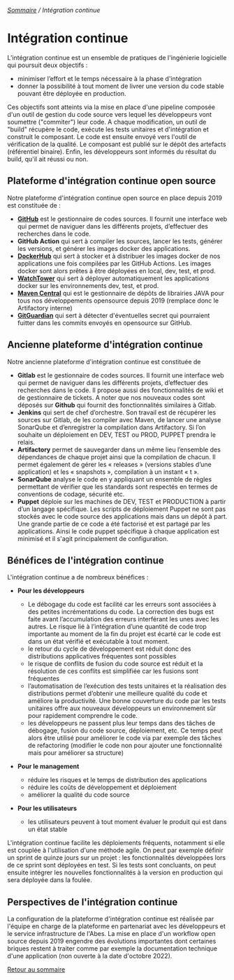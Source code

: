 <i>[Sommaire](/README.MD) / Intégration continue</i>

# Intégration continue

L’intégration continue est un ensemble de pratiques de l'ingénierie logicielle qui poursuit deux objectifs :
* minimiser l’effort et le temps nécessaire à la phase d'intégration
* donner la possibilité à tout moment de livrer une version du code stable pouvant être déployée en production.

Ces objectifs sont atteints via la mise en place d'une pipeline composée d'un outil de gestion du code source vers lequel les développeurs vont soumettre ("commiter") leur code. A chaque modification, un outil de "build" récupère le code, exécute les tests unitaires et d'intégration et construit le composant. Le code est ensuite envoyé vers l'outil de vérification de la qualité. Le composant est publié sur le dépôt des artefacts (référentiel binaire). Enfin, les développeurs sont informés du résultat du build, qu'il ait réussi ou non. 

## Plateforme d'intégration continue open source

Notre plateforme d'intégration continue open source en place depuis 2019 est constituée de :

* [__GitHub__](https://github.com/abes-esr/) est le gestionnaire de codes sources. Il fournit une interface web qui permet de naviguer dans les différents projets, d’effectuer des recherches dans le code.
* __GitHub Action__ qui sert à compiler les sources, lancer les tests, générer les versions, et générer les images docker des applications.
* [__DockerHub__](https://hub.docker.com/u/abesesr) qui sert à stocker et à distribuer les images docker de nos applications une fois compilées par les GitHub Actions. Les images docker sont alors prêtes à être déployées en local, dev, test, et prod.
* [__WatchTower__](https://containrrr.dev/watchtower/) qui sert à déployer automatiquement les applications docker sur les environnements dev, test, et prod. 
* [__Maven Central__](https://search.maven.org/search?q=abes) qui est le gestionnaire de dépôts de librairies JAVA pour tous nos développements opensource depuis 2019 (remplace donc le Artifactory interne)
* [__GitGuardian__](https://www.gitguardian.com/) qui sert à détecter d'éventuelles secret qui pourraient fuitter dans les commits envoyés en opensource sur GitHub.

## Ancienne plateforme d'intégration continue 

Notre ancienne plateforme d'intégration continue est constituée de

* __Gitlab__ est le gestionnaire de codes sources. Il fournit une interface web qui permet de naviguer dans les différents projets, d’effectuer des recherches dans le code. Il propose aussi des fonctionnalités de wiki et de gestionnaire de tickets. A noter que nos nouveaux codes sont déposés sur __Github__ qui fournit des fonctionnalités similaires à Gitlab.
* __Jenkins__ qui sert de chef d’orchestre. Son travail est de récupérer les sources sur Gitlab, de les compiler avec Maven, de lancer une analyse SonarQube et d’enregistrer la compilation dans Artifactory. Si l’on souhaite un déploiement en DEV, TEST ou PROD, PUPPET prendra le relais.
* __Artifactory__ permet de sauvegarder dans un même lieu l’ensemble des dépendances de chaque projet ainsi que la compilation de chacun. Il permet également de gérer les « releases » (versions stables d’une application) et les « snapshots », compilation à un instant « t ».
* __SonarQube__ analyse le code en y appliquant un ensemble de règles permettant de vérifier que les standards sont respectés en termes de conventions de codage, sécurité etc.
* __Puppet__ déploie sur les machines de DEV, TEST et PRODUCTION à partir d’un langage spécifique. Les scripts de déploiement Puppet ne sont pas stockés avec le code source des applications mais dans un dépôt à part. Une grande partie de ce code a été factorisé et est partagé par les applications. Ainsi le code puppet spécifique à chaque application est minimisé et il s'agit principalement de configuration.

## Bénéfices de l'intégration continue

L'intégration continue a de nombreux bénéfices : 

* __Pour les développeurs__
  * Le débogage du code est facilité car les erreurs sont associées à des petites incrémentations du code. La correction des bugs est faite avant l’accumulation des erreurs interférant les unes avec les autres. Le risque lié à l’intégration d’une quantité de code trop importante au moment de la fin du projet est écarté car le code est dans un état vérifié et exécutable à tout moment.
  * le retour du cycle de développement est réduit donc des distributions applicatives fréquentes sont possibles
  * le risque de conflits de fusion du code source est réduit et la résolution de ces conflits est simplifiée car les fusions sont fréquentes
  * l’automatisation de l’exécution des tests unitaires et la réalisation des distributions permet d’obtenir une meilleure qualité du code et améliore la productivité. Une bonne couverture du code par les tests unitaires offre aux nouveaux développeurs un environnement sûr pour rapidement comprendre le code. 
  * les développeurs ne passent plus leur temps dans des tâches de débogage, fusion du code source, déploiement, etc. Ce temps peut alors être utilisé pour améliorer le code via par exemple des tâches de refactoring (modifier le code non pour ajouter une fonctionnalité mais pour améliorer sa structure)

* __Pour le management__
  * réduire les risques et le temps de distribution des applications
  * réduire les coûts de développement et déploiement
  * améliorer la qualité du code source

* __Pour les utilisateurs__
  * les utilisateurs peuvent à tout moment évaluer le produit qui est dans un état stable

L'intégration continue facilite les déploiements fréquents, notamment si elle est couplée à l'utilisation d'une méthode agile. On peut par exemple définir un sprint de quinze jours sur un projet : les fonctionnalités développées lors de ce sprint sont déployées en test. Si les tests sont concluants, on peut ensuite intégrer les nouvelles fonctionnalités à la version en production qui sera déployée dans la foulée.

## Perspectives de l'intégration continue

La configuration de la plateforme d'intégration continue est réalisée par l'équipe en charge de la plateforme en partenariat avec les développeurs et le service infrastructure de l'Abes. La mise en place d'un workflow open source depuis 2019 engendre des évolutions importantes dont certaines briques restent à traiter comme par exemple la documentation technique d'une application (non ouverte à la date d'octobre 2022).


[Retour au sommaire](/README.MD)
